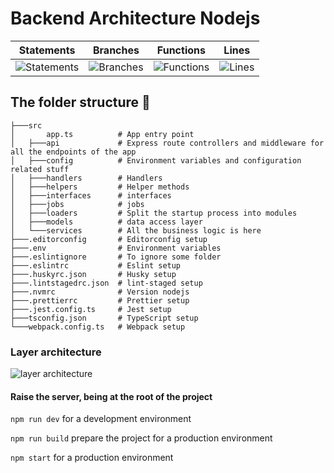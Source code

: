 # Backend Architecture Nodejs

| Statements                  | Branches                | Functions                 | Lines                |
| --------------------------- | ----------------------- | ------------------------- | -------------------- |
| ![Statements](https://img.shields.io/badge/Coverage-86.39%25-yellow.svg) | ![Branches](https://img.shields.io/badge/Coverage-90.32%25-brightgreen.svg) | ![Functions](https://img.shields.io/badge/Coverage-77.27%25-red.svg) | ![Lines](https://img.shields.io/badge/Coverage-86.39%25-yellow.svg)    |

## The folder structure 🏢

```structure
├───src
│       app.ts          # App entry point
│   ├───api             # Express route controllers and middleware for all the endpoints of the app
│   ├───config          # Environment variables and configuration related stuff
│   ├───handlers        # Handlers
│   ├───helpers         # Helper methods
│   ├───interfaces      # interfaces
│   ├───jobs            # jobs
│   ├───loaders         # Split the startup process into modules
│   ├───models          # data access layer
│   └───services        # All the business logic is here
├───.editorconfig       # Editorconfig setup
├───.env                # Environment variables
├───.eslintignore       # To ignore some folder
├───.eslintrc           # Eslint setup
├───.huskyrc.json       # Husky setup
├───.lintstagedrc.json  # lint-staged setup
├───.nvmrc              # Version nodejs
├───.prettierrc         # Prettier setup
├───.jest.config.ts     # Jest setup
├───tsconfig.json       # TypeScript setup
└───webpack.config.ts   # Webpack setup
```

### Layer architecture

![layer architecture](https://user-images.githubusercontent.com/50475272/107291078-9759fc80-6a35-11eb-8c7a-c0ca3e9c71ac.png)

#### Raise the server, being at the root of the project

`npm run dev` for a development environment

`npm run build` prepare the project for a production environment

`npm start` for a production environment
